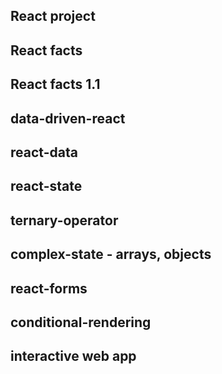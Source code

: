 ## React project

## React facts

## React facts 1.1

## data-driven-react

## react-data

## react-state

## ternary-operator

## complex-state - arrays, objects

## react-forms

## conditional-rendering

## interactive web app
